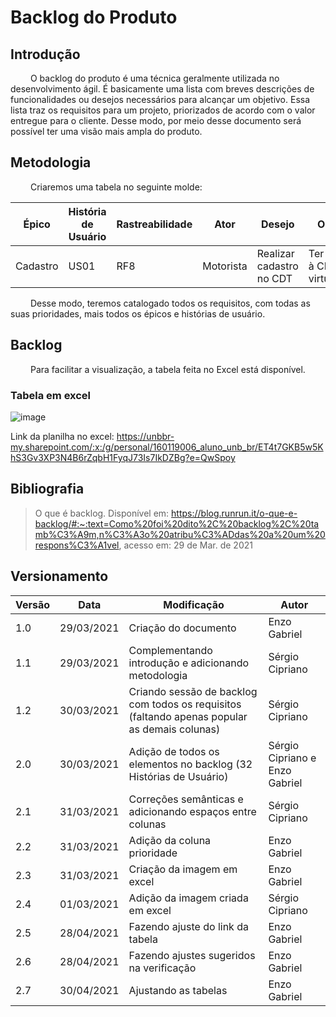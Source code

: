 # Backlog do Produto

## Introdução

&emsp;&emsp; O backlog do produto é uma técnica geralmente utilizada no desenvolvimento ágil. É basicamente uma lista com breves descrições de funcionalidades ou desejos necessários para alcançar um objetivo. Essa lista traz os requisitos para um projeto, priorizados de acordo com o valor entregue para o cliente. Desse modo, por meio desse documento será possível ter uma visão mais ampla do produto.

## Metodologia

&emsp;&emsp; Criaremos uma tabela no seguinte molde:

| Épico | História de Usuário | Rastreabilidade | Ator | Desejo | Objetivo | Prioridade |
|-|-|-|-|-|-|-|
| Cadastro | US01 | RF8 | Motorista | Realizar cadastro no CDT | Ter acesso à CNH virtualmente | Alta |

&emsp;&emsp; Desse modo, teremos catalogado todos os requisitos, com todas as suas prioridades, mais todos os épicos e histórias de usuário.

## Backlog

&emsp;&emsp; Para facilitar a visualização, a tabela feita no Excel está disponível.

### Tabela em excel

![image](https://user-images.githubusercontent.com/38733364/116691103-bb700e80-a990-11eb-95c5-4fc68de2dccc.png)

Link da planilha no excel: <https://unbbr-my.sharepoint.com/:x:/g/personal/160119006_aluno_unb_br/ET4t7GKB5w5KhS3Gv3XP3N4B6rZqbH1FyqJ73Is7IkDZBg?e=QwSpoy>

## Bibliografia

> O que é backlog. Disponível em: https://blog.runrun.it/o-que-e-backlog/#:~:text=Como%20foi%20dito%2C%20backlog%2C%20tamb%C3%A9m,n%C3%A3o%20atribu%C3%ADdas%20a%20um%20respons%C3%A1vel, acesso em: 29 de Mar. de 2021

## Versionamento
| Versão | Data | Modificação | Autor |
|--|--|--|--|
| 1.0 | 29/03/2021 | Criação do documento | Enzo Gabriel |
| 1.1 | 29/03/2021 | Complementando introdução e adicionando metodologia | Sérgio Cipriano |
| 1.2 | 30/03/2021 | Criando sessão de backlog com todos os requisitos (faltando apenas popular as demais colunas) | Sérgio Cipriano |
| 2.0 | 30/03/2021 | Adição de todos os elementos no backlog (32 Histórias de Usuário) | Sérgio Cipriano e Enzo Gabriel |
| 2.1 | 31/03/2021 | Correções semânticas e adicionando espaços entre colunas |  Sérgio Cipriano |
| 2.2 | 31/03/2021 | Adição da coluna prioridade |  Enzo Gabriel |
| 2.3 | 31/03/2021 | Criação da imagem em excel |  Enzo Gabriel |
| 2.4 | 01/03/2021 | Adição da imagem criada em excel |  Sérgio Cipriano |
| 2.5 | 28/04/2021 | Fazendo ajuste do link da tabela |  Enzo Gabriel |
| 2.6 | 28/04/2021 | Fazendo ajustes sugeridos na verificação |  Enzo Gabriel |
| 2.7 | 30/04/2021 | Ajustando as tabelas |  Enzo Gabriel |
